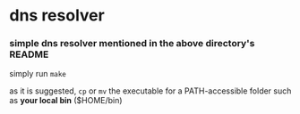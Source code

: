 # dns resolver

### simple dns resolver mentioned in the above directory's README

simply run `make`

as it is suggested, `cp` or `mv` the executable for a PATH-accessible folder such as **your local bin** ($HOME/bin)

